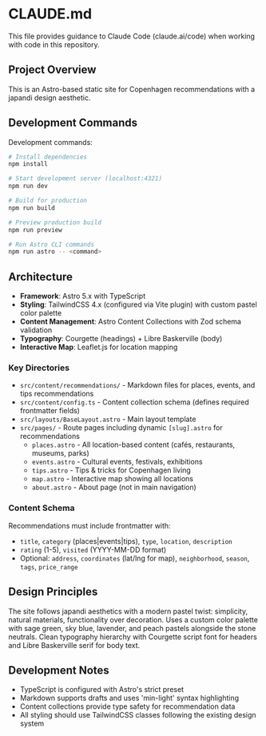 # CLAUDE.md

This file provides guidance to Claude Code (claude.ai/code) when working with code in this repository.

## Project Overview

This is an Astro-based static site for Copenhagen recommendations with a japandi design aesthetic.

## Development Commands

Development commands:

```bash
# Install dependencies
npm install

# Start development server (localhost:4321)
npm run dev

# Build for production
npm run build

# Preview production build
npm run preview

# Run Astro CLI commands
npm run astro -- <command>
```

## Architecture

- **Framework**: Astro 5.x with TypeScript
- **Styling**: TailwindCSS 4.x (configured via Vite plugin) with custom pastel color palette
- **Content Management**: Astro Content Collections with Zod schema validation
- **Typography**: Courgette (headings) + Libre Baskerville (body)
- **Interactive Map**: Leaflet.js for location mapping

### Key Directories

- `src/content/recommendations/` - Markdown files for places, events, and tips recommendations
- `src/content/config.ts` - Content collection schema (defines required frontmatter fields)
- `src/layouts/BaseLayout.astro` - Main layout template
- `src/pages/` - Route pages including dynamic `[slug].astro` for recommendations
  - `places.astro` - All location-based content (cafés, restaurants, museums, parks)
  - `events.astro` - Cultural events, festivals, exhibitions
  - `tips.astro` - Tips & tricks for Copenhagen living
  - `map.astro` - Interactive map showing all locations
  - `about.astro` - About page (not in main navigation)

### Content Schema

Recommendations must include frontmatter with:
- `title`, `category` (places|events|tips), `type`, `location`, `description`
- `rating` (1-5), `visited` (YYYY-MM-DD format)
- Optional: `address`, `coordinates` (lat/lng for map), `neighborhood`, `season`, `tags`, `price_range`

## Design Principles

The site follows japandi aesthetics with a modern pastel twist: simplicity, natural materials, functionality over decoration. Uses a custom color palette with sage green, sky blue, lavender, and peach pastels alongside the stone neutrals. Clean typography hierarchy with Courgette script font for headers and Libre Baskerville serif for body text.

## Development Notes

- TypeScript is configured with Astro's strict preset
- Markdown supports drafts and uses 'min-light' syntax highlighting
- Content collections provide type safety for recommendation data
- All styling should use TailwindCSS classes following the existing design system